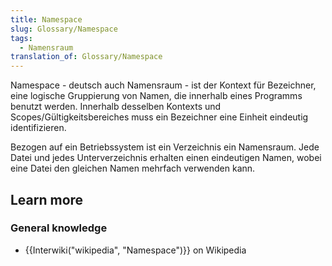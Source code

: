 ```yaml
---
title: Namespace
slug: Glossary/Namespace
tags:
  - Namensraum
translation_of: Glossary/Namespace
---
```

Namespace - deutsch auch Namensraum - ist der Kontext für Bezeichner, eine logische Gruppierung von Namen, die innerhalb eines Programms benutzt werden. Innerhalb desselben Kontexts und Scopes/Gültigkeitsbereiches muss ein Bezeichner eine Einheit eindeutig identifizieren.

Bezogen auf ein Betriebssystem ist ein Verzeichnis ein Namensraum. Jede Datei und jedes Unterverzeichnis erhalten einen eindeutigen Namen, wobei eine Datei den gleichen Namen mehrfach verwenden kann.

## Learn more

### General knowledge

- {{Interwiki("wikipedia", "Namespace")}} on Wikipedia
